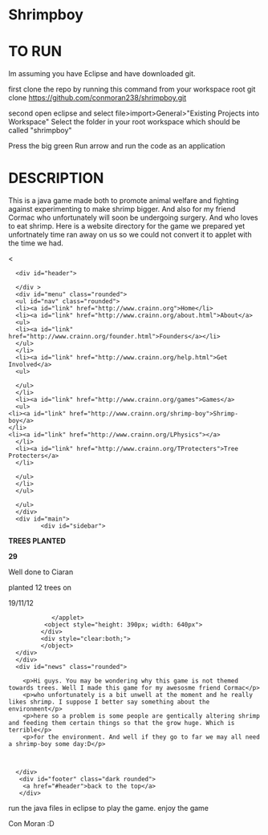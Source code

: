 Shrimpboy
=========

TO RUN
=========
Im assuming you have Eclipse and have downloaded git.

first clone the repo by running this command from your workspace root
git clone https://github.com/conmoran238/shrimpboy.git

second open eclipse and select file>import>General>"Existing Projects into Workspace"
Select the folder in your root workspace which should be called "shrimpboy"

Press the big green Run arrow and run the code as an application

DESCRIPTION
=========

This is a java game made both to promote animal welfare and fighting against experimenting to make shrimp bigger.
And also for my friend Cormac who unfortunately will soon be undergoing surgery. And who loves to eat shrimp.
Here is a website directory for the game we prepared yet unfortnately time ran away on us so we could not convert it to applet with the time we had.
 <!doctype html> 
<html>

<head>
<<link rel="stylesheet" type="text/css" href="styletempplate.css"/>
<script type="text/javascript">var switchTo5x=true;</script>
<script type="text/javascript" src="http://w.sharethis.com/button/buttons.js"></script>
<script type="text/javascript">stLight.options({publisher: "1e7cc189-c506-47e9-b238-ba2be8c4f54d"}); </script>
</head>
<body id="body">

<div id="wrapper">

      <div id="header">
       
      </div >
      <div id="menu" class="rounded">
	  <ul id="nav" class="rounded">
	  <li><a id="link" href="http://www.crainn.org">Home</li>
	  <li><a id="link" href="http://www.crainn.org/about.html">About</a>
	  <ul>
	  <li><a id="link" href="http://www.crainn.org/founder.html">Founders</a></li>
	  </ul>
	  </li>
	  <li><a id="link" href="http://www.crainn.org/help.html">Get Involved</a>
	  <ul>

	  </ul>
	  </li>
	  <li><a id="link" href="http://www.crainn.org/games">Games</a>
	  <ul>
	<li><a id="link" href="http://www.crainn.org/shrimp-boy">Shrimp-boy</a>
	</li>
	<li><a id="link" href="http://www.crainn.org/LPhysics"></a>
	  </li>
	  <li><a id="link" href="http://www.crainn.org/TProtecters">Tree Protecters</a>
	  </li>
	  
	  </ul>
	  </li>
	  </ul>
	  
	  </ul>
      </div>
	  <div id="main">
             <div id="sidebar">
<span class='st_facebook_large' displayText='Facebook'></span>
<span class='st_twitter_large' displayText='Tweet'></span>
<span class='st_linkedin_large' displayText='LinkedIn'></span>
<p></p>
<p id = "left"><b>TREES PLANTED</b></p>
<p id = "left"><b>29</b></p>
<p id = "left">Well done to Ciaran</p>
<p id = "left">planted 12 trees on</p>
<p id = "left">19/11/12</p>
             </div>
             <div id="content">
				<applet code="C:/Users/camaraadmin/workspace/crainngames/bin/rtype/RType.java" width="400" height="300">
				
				</applet>
			  <object style="height: 390px; width: 640px">
             </div>
			 <div style="clear:both;">
			 </object>
	  </div>
	  </div>
	  <div id="news" class="rounded">
	  
		<p>Hi guys. You may be wondering why this game is not themed towards trees. Well I made this game for my awesosme friend Cormac</p>
		<p>who unfortunately is a bit unwell at the moment and he really likes shrimp. I suppose I better say something about the environment</p>
		<p>here so a problem is some people are gentically altering shrimp and feeding them certain things so that the grow huge. Which is terrible</p>
		<p>for the environment. And well if they go to far we may all need a shrimp-boy some day:D</p>
		
		
	  
	  </div>
       <div id="footer" class="dark rounded">
        <a href="#header">back to the top</a>
       </div>


</div>
</body>
</html>

run the java files in eclipse to play the game.
enjoy the game

Con Moran
:D
 
